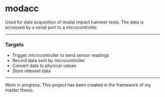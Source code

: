 # modacc
Used for data acquisition of modal impact hammer tests. The data is accessed by a serial port to a microcontroller.

***

### Targets
+ Trigger microcontroller to send sensor readings
+ Record data sent by microcontroller
+ Convert data to physical values
+ Store relevant data

***

Work in progress.
This project has been created in the framework of my master thesis.